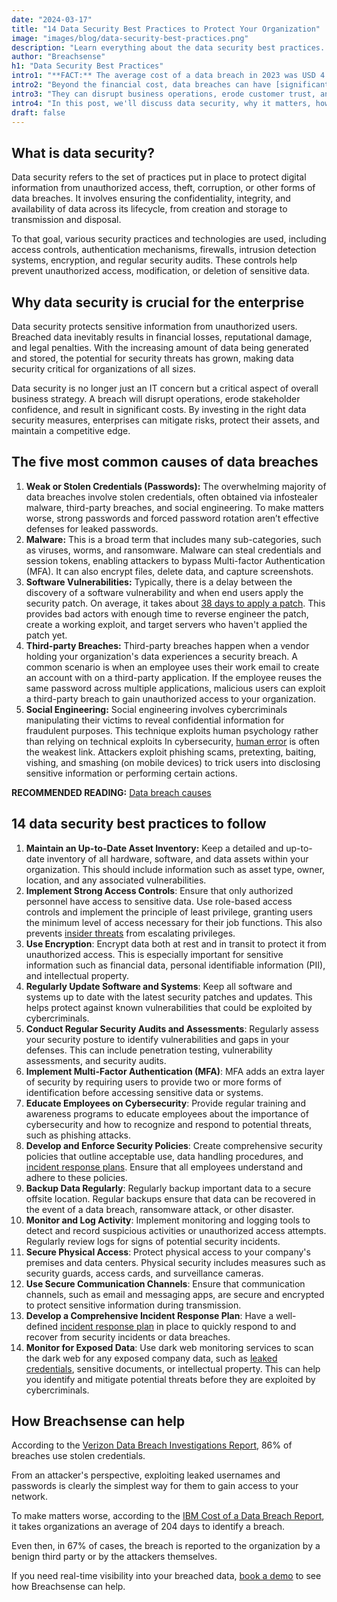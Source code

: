 ```yaml
---
date: "2024-03-17"
title: "14 Data Security Best Practices to Protect Your Organization"
image: "images/blog/data-security-best-practices.png"
description: "Learn everything about the data security best practices. Discover data security best practices that prevent data breaches." 
author: "Breachsense"
h1: "Data Security Best Practices"
intro1: "**FACT:** The average cost of a data breach in 2023 was USD 4.45 million, which is a 15% increase over the previous three years. ([IBM](https://www.ibm.com/reports/data-breach))"
intro2: "Beyond the financial cost, data breaches can have [significant consequences on your business](https://www.breachsense.com/blog/data-breach-consequences/)."
intro3: "They can disrupt business operations, erode customer trust, and damage your reputation."
intro4: "In this post, we'll discuss data security, why it matters, how breaches happen, and 14 best practices you can implement to secure your organization."
draft: false
---
```

## What is data security?

Data security refers to the set of practices put in place to protect digital information from unauthorized access, theft, corruption, or other forms of data breaches. It involves ensuring the confidentiality, integrity, and availability of data across its lifecycle, from creation and storage to transmission and disposal.

To that goal, various security practices and technologies are used, including access controls, authentication mechanisms, firewalls, intrusion detection systems, encryption, and regular security audits. These controls help prevent unauthorized access, modification, or deletion of sensitive data.

## Why data security is crucial for the enterprise

Data security protects sensitive information from unauthorized users. Breached data inevitably results in financial losses, reputational damage, and legal penalties. With the increasing amount of data being generated and stored, the potential for security threats has grown, making data security critical for organizations of all sizes.

Data security is no longer just an IT concern but a critical aspect of overall business strategy. A breach will disrupt operations, erode stakeholder confidence, and result in significant costs. By investing in the right data security measures, enterprises can mitigate risks, protect their assets, and maintain a competitive edge.

## The five most common causes of data breaches

1. **Weak or Stolen Credentials (Passwords):** The overwhelming majority of data breaches involve stolen credentials, often obtained via infostealer malware, third-party breaches, and social engineering. To make matters worse, strong passwords and forced password rotation aren’t effective defenses for leaked passwords.
2. **Malware:** This is a broad term that includes many sub-categories, such as viruses, worms, and ransomware. Malware can steal credentials and session tokens, enabling attackers to bypass Multi-factor Authentication (MFA). It can also encrypt files, delete data, and capture screenshots.
3. **Software Vulnerabilities:** Typically, there is a delay between the discovery of a software vulnerability and when end users apply the security patch. On average, it takes about [38 days to apply a patch](https://www.darkreading.com/cloud-security/it-takes-an-average-38-days-to-patch-a-vulnerability). This provides bad actors with enough time to reverse engineer the patch, create a working exploit, and target servers who haven't applied the patch yet.
4. **Third-party Breaches:** Third-party breaches happen when a vendor holding your organization's data experiences a security breach. A common scenario is when an employee uses their work email to create an account with on a third-party application. If the employee reuses the same password across multiple applications, malicious users can exploit a third-party breach to gain unauthorized access to your organization.
5. ​**Social Engineering:** Social engineering involves cybercriminals manipulating their victims to reveal confidential information for fraudulent purposes. This technique exploits human psychology rather than relying on technical exploits In cybersecurity, [human error](https://www.breachsense.com/blog/data-breach-human-error/) is often the weakest link. Attackers exploit phishing scams, pretexting, baiting, vishing, and smashing (on mobile devices) to trick users into disclosing sensitive information or performing certain actions.

**RECOMMENDED READING:** [Data breach causes](https://www.breachsense.com/blog/data-breach-causes/)

## 14 data security best practices to follow

1. **Maintain an Up-to-Date Asset Inventory:** Keep a detailed and up-to-date inventory of all hardware, software, and data assets within your organization. This should include information such as asset type, owner, location, and any associated vulnerabilities.
2. **Implement Strong Access Controls**: Ensure that only authorized personnel have access to sensitive data. Use role-based access controls and implement the principle of least privilege, granting users the minimum level of access necessary for their job functions. This also prevents [insider threats](https://www.breachsense.com/blog/insider-threat-data-breach/) from escalating privileges.
3. **Use Encryption**: Encrypt data both at rest and in transit to protect it from unauthorized access. This is especially important for sensitive information such as financial data, personal identifiable information (PII), and intellectual property.
4. **Regularly Update Software and Systems**: Keep all software and systems up to date with the latest security patches and updates. This helps protect against known vulnerabilities that could be exploited by cybercriminals.
5. **Conduct Regular Security Audits and Assessments**: Regularly assess your security posture to identify vulnerabilities and gaps in your defenses. This can include penetration testing, vulnerability assessments, and security audits.
6. **Implement Multi-Factor Authentication (MFA)**: MFA adds an extra layer of security by requiring users to provide two or more forms of identification before accessing sensitive data or systems.
7. **Educate Employees on Cybersecurity**: Provide regular training and awareness programs to educate employees about the importance of cybersecurity and how to recognize and respond to potential threats, such as phishing attacks.
8. **Develop and Enforce Security Policies**: Create comprehensive security policies that outline acceptable use, data handling procedures, and [incident response plans](https://www.breachsense.com/blog/data-breach-response-checklist/). Ensure that all employees understand and adhere to these policies.
9. **Backup Data Regularly**: Regularly backup important data to a secure offsite location. Regular backups ensure that data can be recovered in the event of a data breach, ransomware attack, or other disaster.
10. **Monitor and Log Activity**: Implement monitoring and logging tools to detect and record suspicious activities or unauthorized access attempts. Regularly review logs for signs of potential security incidents.
11. **Secure Physical Access**: Protect physical access to your company's premises and data centers. Physical security includes measures such as security guards, access cards, and surveillance cameras.
12. **Use Secure Communication Channels**: Ensure that communication channels, such as email and messaging apps, are secure and encrypted to protect sensitive information during transmission.
13. **Develop a Comprehensive Incident Response Plan**: Have a well-defined [incident response plan](https://www.breachsense.com/blog/data-breach-response/) in place to quickly respond to and recover from security incidents or data breaches.
14. **Monitor for Exposed Data**: Use dark web monitoring services to scan the dark web for any exposed company data, such as [leaked credentials](https://www.breachsense.com/blog/email-explosed-dark-web/), sensitive documents, or intellectual property. This can help you identify and mitigate potential threats before they are exploited by cybercriminals.

## How Breachsense can help

According to the [Verizon Data Breach Investigations Report](https://www.verizon.com/business/resources/reports/dbir/), 86% of breaches use stolen credentials.

From an attacker's perspective, exploiting leaked usernames and passwords is clearly the simplest way for them to gain access to your network.

To make matters worse, according to the [IBM Cost of a Data Breach Report](https://www.ibm.com/reports/data-breach), it takes organizations an average of 204 days to identify a breach.

Even then, in 67% of cases, the breach is reported to the organization by a benign third party or by the attackers themselves.

If you need real-time visibility into your breached data, [book a demo](https://www.breachsense.com/book-demo/) to see how Breachsense can help.
